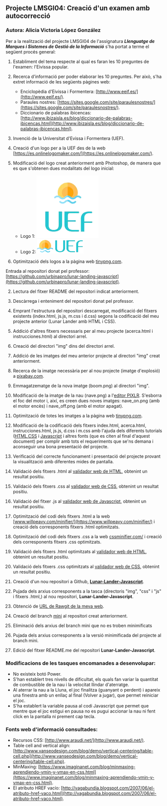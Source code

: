 ## Projecte LMSGI04: Creació d'un examen amb autocorrecció

### Autora: Alicia Victoria López González

Per a la realització del projecte LMSGI04 de l'assignatura **_Llenguatge de Marques i Sistemes de Gestió de la Informació_** s'ha portat a terme el següent procés general: 

1. Establiment del tema respecte al qual es faran les 10 preguntes de l'examen: l'Eivissa popular.

2. Recerca d'informació per poder elaborar les 10 preguntes. Per això, s'ha extret informació de les següents pàgines web:
    * Enciclopèdia d'Eivissa i Formentera: [http://www.eeif.es/](http://www.eeif.es/).
    * Paraules nostres: [https://sites.google.com/site/paraulesnostres/](https://sites.google.com/site/paraulesnostres/).
    * Diccionario de palabras ibicencas: [http://www.ibizaisla.es/blog/diccionario-de-palabras-ibicencas.html](http://www.ibizaisla.es/blog/diccionario-de-palabras-ibicencas.html).
    
3. Invenció de la Universitat d'Evissa i Formentera (UEF).

4. Creació d'un logo per a la UEF des de la web [https://es.onlinelogomaker.com/](https://es.onlinelogomaker.com/).

5. Modificació del logo creat anteriorment amb Photoshop, de manera que es que s'obtenen dues modalitats del logo inicial:
    * Logo 1:
![Logo1](/img/logo1.png)
    * Logo 2:
![Logo2](/img/logo2.png)

6. Optimització dels logos a la pàgina web [tinypng.com](https://tinypng.com/).



Entrada al repositori donat pel professor: [https://github.com/urbinapro/lunar-landing-javascript](https://github.com/urbinapro/lunar-landing-javascript).

2. Lectura del fitxer README del repositori indicat anteriorment.

3. Descàrrega i enteniment del repositori donat pel professor.

4. Emprant l'estructura del repositori descarregat, modificació del fitxers existents (index.html, js.js, m.css i d.css) segons la codificació del meu projecte anterior (Lunar Lander amb HTML i CSS).

5. Addició d'altres fitxers necessaris per al meu projecte (acerca.html i instrucciones.html) al directori arrel.

6. Creació del directori "img" dins del directori arrel.

7. Addició de les imatges del meu anterior projecte al directori "img" creat anteriorment.

8. Recerca de la imatge necessària per al nou projecte (imatge d'explosió) a [pixabay.com](https://pixabay.com/).

9. Emmagatzematge de la nova imatge (boom.png) al directori "img".

10. Modificació de la imatge de la nau (nave.png) a l'[editor PIXLR](https://pixlr.com/editor/). S'esborra el foc del motor i, així, es creen dues noves imatges: nave_on.png (amb el motor encès) i nave_off.png (amb el motor apagat).

11. Optimització de totes les imatges a la pàgina web [tinypng.com](https://tinypng.com/).

12. Modificació de la codificació dels fitxers index.html, acerca.html, instrucciones.html, js.js, d.css i m.css amb l'ajuda dels diferents tutorials ([HTML](https://www.w3schools.com/html/),[CSS](https://www.w3schools.com/css/) i [Javascript](https://www.w3schools.com/js/) i altres fonts (que es citen al final d'aquest document) per complir amb tots el requeriments que se'ns demana i aconseguir una bona presentació del projecte.

13. Verificació del correcte funcionament i presentació del projecte provant la visualització amb diferentes mides de pantalla.

14. Validació dels fitxers .html al [validador web de HTML](https://validator.w3.org/), obtenint un resultat positiu.

15. Validació dels fitxers .css al [validador web de CSS](https://jigsaw.w3.org/css-validator/), obtenint un resultat positiu.

16. Validació del fitxer .js al [validador web de Javascript](http://jshint.com/), obtenint un resultat positiu.

17. Optimització del codi dels fitxers .html a la web [www.willpeavy.com/minifier/](https://www.willpeavy.com/minifier/) i creació dels corresponents fitxers .html optimitzats.

18. Optimització del codi dels fitxers .css a la web [cssminifier.com/](https://cssminifier.com/) i creació dels corresponents fitxers .css optimitzats.

19. Validació dels fitxers .html optimitzats al [validador web de HTML](https://validator.w3.org/), obtenint un resultat positiu.

20. Validació dels fitxers .css optimitzats al [validador web de CSS](https://jigsaw.w3.org/css-validator/), obtenint un resultat positiu.

21. Creació d'un nou repositori a Github, [**Lunar-Lander-Javascript**](https://github.com/alishaibz/Lunar-Lander-Javascript).
    
22. Pujada dels arxius corresponents a la tasca (directoris "img", "css" i "js" i fitxers .html,) al nou repositori, **Lunar-Lander-Javascript**.

23. Obtenció de [URL de Rawgit de la meva web](https://rawgit.com/alishaibz/Lunar-Lander-Javascript/master/index.html).

24. Creació del branch [mini](https://github.com/alishaibz/Lunar-Lander-Javascript/tree/mini) al repositori creat anteriorment.

25. Eliminació dels arxius del branch mini que no es troben minimificats

26. Pujada dels arxius corresponents a la versió minimificada del projecte al branch mini.

27. Edició del fitxer README.me del repositori **Lunar-Lander-Javascript**.

### Modificacions de les tasques encomanades a desenvolupar:
* No existeix botó Power.
* S'han establert tres nivells de dificultat, els quals fan variar la quantitat de combustible de la nau i la velocitat llindar d'aterratge.
* Al aterrar la nau a la Lluna, el joc finalitza (guanyant o perdent) i apareix una finestra amb un enllaç al final (Volver a jugar), que permet reiniciar el joc.
* S'ha establert la variable pausa al codi Javascript que permet que mentre que el joc estigui en pausa no es pugui accionar la nau ni fent click en la pantalla ni prement cap tecla.

### Fonts web d'informació consultades:
* Recursos CSS: [http://www.araudi.net/](http://www.araudi.net/).
* Table cell and vertical align: [http://www.vanseodesign.com/blog/demo/vertical-centering/table-cell.php](http://www.vanseodesign.com/blog/demo/vertical-centering/table-cell.php).
* MinMaxing: [https://www.imaginanet.com/blog/minmaxing-aprendiendo-vmin-y-vmax-en-css.html](https://www.imaginanet.com/blog/minmaxing-aprendiendo-vmin-y-vmax-en-css.html).
* El atributo HREF vacío: [http://vagabundia.blogspot.com/2007/06/el-atributo-href-vaco.html](http://vagabundia.blogspot.com/2007/06/el-atributo-href-vaco.html).
